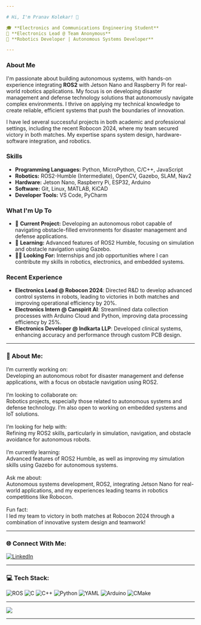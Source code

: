 ```yaml
---

# Hi, I'm Pranav Kolekar! 👋

🎓 **Electronics and Communications Engineering Student**  
🔧 **Electronics Lead @ Team Anonymous**  
🤖 **Robotics Developer | Autonomous Systems Developer**

---
```


### About Me

I'm passionate about building autonomous systems, with hands-on experience integrating **ROS2** with Jetson Nano and Raspberry Pi for real-world robotics applications. My focus is on developing disaster management and defense technology solutions that autonomously navigate complex environments. I thrive on applying my technical knowledge to create reliable, efficient systems that push the boundaries of innovation.

I have led several successful projects in both academic and professional settings, including the recent Robocon 2024, where my team secured victory in both matches. My expertise spans system design, hardware-software integration, and robotics.

### Skills
- **Programming Languages:** Python, MicroPython, C/C++, JavaScript
- **Robotics:** ROS2-Humble (Intermediate), OpenCV, Gazebo, SLAM, Nav2
- **Hardware:** Jetson Nano, Raspberry Pi, ESP32, Arduino
- **Software:** Git, Linux, MATLAB, KiCAD
- **Developer Tools:** VS Code, PyCharm

### What I'm Up To
- 🚀 **Current Project:** Developing an autonomous robot capable of navigating obstacle-filled environments for disaster management and defense applications.
- 🌱 **Learning:** Advanced features of ROS2 Humble, focusing on simulation and obstacle navigation using Gazebo.
- 🧑‍💻 **Looking For:** Internships and job opportunities where I can contribute my skills in robotics, electronics, and embedded systems.

### Recent Experience
- **Electronics Lead @ Robocon 2024**: Directed R&D to develop advanced control systems in robots, leading to victories in both matches and improving operational efficiency by 20%.
- **Electronics Intern @ Canspirit AI**: Streamlined data collection processes with Arduino Cloud and Python, improving data processing efficiency by 25%.
- **Electronics Developer @ Indkarta LLP**: Developed clinical systems, enhancing accuracy and performance through custom PCB design.

---

### 💫 About Me:
I’m currently working on:<br>Developing an autonomous robot for disaster management and defense applications, with a focus on obstacle navigation using ROS2.<br><br>I’m looking to collaborate on:<br>Robotics projects, especially those related to autonomous systems and defense technology. I’m also open to working on embedded systems and IoT solutions.<br><br>I’m looking for help with:<br>Refining my ROS2 skills, particularly in simulation, navigation, and obstacle avoidance for autonomous robots.<br><br>I’m currently learning:<br>Advanced features of ROS2 Humble, as well as improving my simulation skills using Gazebo for autonomous systems.<br><br>Ask me about:<br>Autonomous systems development, ROS2, integrating Jetson Nano for real-world applications, and my experiences leading teams in robotics competitions like Robocon.<br><br>Fun fact:<br>I led my team to victory in both matches at Robocon 2024 through a combination of innovative system design and teamwork!

---

### 🌐 Connect With Me:
[![LinkedIn](https://img.shields.io/badge/LinkedIn-%230077B5.svg?logo=linkedin&logoColor=white)](https://linkedin.com/in/pranav-kolekar)

---

### 💻 Tech Stack:
![ROS](https://img.shields.io/badge/ros-%230A0FF9.svg?style=for-the-badge&logo=ros&logoColor=white) ![C](https://img.shields.io/badge/c-%2300599C.svg?style=for-the-badge&logo=c&logoColor=white) ![C++](https://img.shields.io/badge/c++-%2300599C.svg?style=for-the-badge&logo=c%2B%2B&logoColor=white) ![Python](https://img.shields.io/badge/python-3670A0?style=for-the-badge&logo=python&logoColor=ffdd54) ![YAML](https://img.shields.io/badge/yaml-%23ffffff.svg?style=for-the-badge&logo=yaml&logoColor=151515) ![Arduino](https://img.shields.io/badge/-Arduino-00979D?style=for-the-badge&logo=Arduino&logoColor=white) ![CMake](https://img.shields.io/badge/CMake-%23008FBA.svg?style=for-the-badge&logo=cmake&logoColor=white)

---

[![](https://visitcount.itsvg.in/api?id=pranavk-2003&icon=1&color=9)](https://visitcount.itsvg.in)

---
